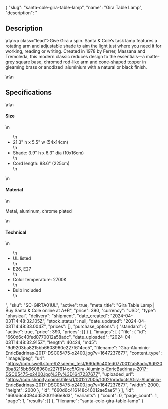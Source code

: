 {
  "slug": "santa-cole-gira-table-lamp",
  "name": "Gira Table Lamp",
  "description": "<h2>Description</h2>\n<!-- split -->\n<p class=\"lead\">Give Gira a spin. Santa &amp; Cole’s task lamp features a rotating arm and adjustable shade to aim the light just where you need it for working, reading or writing. Created in 1978 by Ferrer, Massana and Tremoleda, this modern classic reduces design to the essentials—a matte-grey square base, chromed rod-like arm and cone-shaped topper in gleaming brass or anodized  aluminium with a natural or black finish.  </p>\n<!-- split -->\n<h2>Specifications</h2>\n<!-- split -->\n<h4>Size</h4>\n<ul>\n<li>21.3\" h x 5.5\" w (54x14cm)</li>\n<li>Shade: 3.9\" h x 6.3\" dia (10x16cm)</li>\n<li>Cord length: 88.6\" (225cm)</li>\n</ul>\n<h4>Material</h4>\n<p>Metal, aluminum, chrome plated</p>\n<h4>Technical</h4>\n<ul>\n<li>UL listed</li>\n<li>E26, E27</li>\n<li>Color temperature: 2700K</li>\n<li>Bulb included</li>\n</ul>",
  "sku": "SC-GIRTA01UL",
  "active": true,
  "meta_title": "Gira Table Lamp | Buy Santa & Cole online at A+R",
  "price": 390,
  "currency": "USD",
  "type": "physical",
  "delivery": "shipment",
  "date_created": "2024-04-03T14:48:32.105Z",
  "stock_status": null,
  "date_updated": "2024-04-03T14:48:33.004Z",
  "prices": [],
  "purchase_options": {
    "standard": {
      "active": true,
      "price": 390,
      "prices": []
    }
  },
  "images": [
    {
      "file": {
        "id": "660d6c40fed0770012a58adc",
        "date_uploaded": "2024-04-03T14:48:32.915Z",
        "length": 40424,
        "md5": "9d9203ba8215bb6608960e227f614cc5",
        "filename": "Gira-Aluminio-EnricBadrinas-2017-DSC05475-x2400.jpg?v=1647237677",
        "content_type": "image/jpeg",
        "url": "https://cdn.swell.store/b2sdemo_test/660d6c40fed0770012a58adc/9d9203ba8215bb6608960e227f614cc5/Gira-Aluminio-EnricBadrinas-2017-DSC05475-x2400.jpg%3Fv%3D1647237677",
        "uploaded_url": "https://cdn.shopify.com/s/files/1/0012/2005/1002/products/Gira-Aluminio-EnricBadrinas-2017-DSC05475-x2400.jpg?v=1647237677",
        "width": 2000,
        "height": 2000
      },
      "id": "660d6c416148c40012ae5ae5"
    }
  ],
  "id": "660d6c4094dd52001166e8d3",
  "variants": {
    "count": 0,
    "page_count": 1,
    "page": 1,
    "results": []
  },
  "filename": "santa-cole-gira-table-lamp"
}